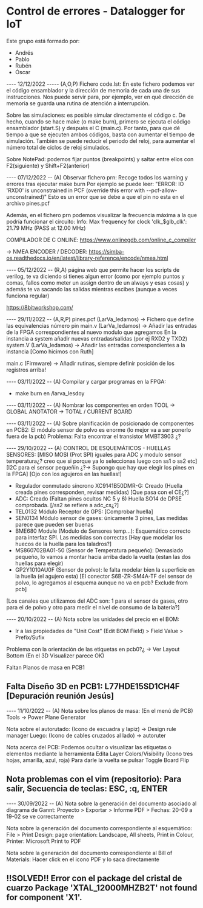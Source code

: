 # Control de errores - Datalogger for IoT
 
Este grupo está formado por: 
  - Andrés
  - Pablo
  - Rubén
  - Óscar


---- 12/12/2022 ----- (A,O,P)
Fichero code.lst:
En este fichero podemos ver el código ensamblador y la dirección de memoria de cada una de sus instrucciones.
Nos puede servir para, por ejemplo, ver en qué dirección de memoria se guarda una rutina de atención a interrupción.

Sobre las simulaciones: es posible simular directamente el código c. De hecho, cuando se hace make (o make burn), primero se ejecuta el código ensamblador (start.S) y después el C (main.c). Por tanto, para que dé tiempo a que se ejecuten ambos códigos, basta con aumentar el tiempo de simulación. También se puede reducir el periodo del reloj, para aumentar el número total de ciclos de reloj simulados.

Sobre NotePad: podemos fijar puntos (breakpoints) y saltar entre ellos con F2(siguiente) y Shift+F2(anterior)

---- 07/12/2022 -- (A)
Observar fichero prn: Recoge todos los warning y errores tras ejecutar make burn
Por ejemplo se puede leer:
"ERROR: IO 'RXD0' is unconstrained in PCF (override this error with --pcf-allow-unconstrained)"
Esto es un error que se debe a que el pin no esta en el archivo pines.pcf

Además, en el fichero prn podemos visualizar la frecuencia máxima a la que podría funcionar el circuito:
Info: Max frequency for clock 'clk_$glb_clk': 21.79 MHz (PASS at 12.00 MHz)

COMPILADOR DE C ONLINE:
https://www.onlinegdb.com/online_c_compiler

-> NMEA ENCODER / DECODER:
https://simba-os.readthedocs.io/en/latest/library-reference/encode/nmea.html


---- 05/12/2022 -- (R,A) 
página web que permite hacer los scripts de verilog, te va diciendo si tienes algun error 
(como por ejemplo puntos y comas, fallos como meter un assign dentro de un always y esas cosas)
y además te va sacando las salidas mientras escibes (aunque a veces funciona regular)

https://8bitworkshop.com/

---- 29/11/2022 -- (A,R,P) 
pines.pcf (LarVa_ledamos) -> Fichero que define las equivalencias número pin
main.v (LarVa_ledamos) -> Añadir las entradas de la FPGA correspondientes al nuevo modulo que agregamos
En la instancia a system añadir nuevas entradas/salidas (por ej RXD2 y TXD2)
system.V (LarVa_ledamos) -> Añadir las entradas correspondientes a la instancia [Como hicimos con Ruth]

main.c (Firmware) -> Añadir rutinas, siempre definir posición de los registros arriba!


---- 03/11/2022 -- (A) 
Compilar y cargar programas en la FPGA:
- make burn en /larva_lesdoy

---- 03/11/2022 -- (A) 
Nombrar los componentes en orden
TOOL -> GLOBAL ANOTATOR -> TOTAL / CURRENT BOARD

---- 03/11/2022 -- (A) 
Sobre planificación de posicionado de componentes en PCB2:
El módulo sensor de polvo es enorme (lo mejor va a ser ponerlo fuera de la pcb)
Problema: Falta encontrar el transistor MMBT3903 ¿?

---- 29/10/2022 -- (A) 
CONTROL DE ESQUEMÁTICOS - HUELLAS SENSORES:
[MISO MOSI (Prot SPI) iguales para ADC y modulo sensor temperatura¿? creo que si porque ya lo seleccionas luego con ss1 o ss2 etc]
[I2C para el sensor pequeñin ¿?-> Supongo que hay que elegir los pines en la FPGA]
[Ojo con los agujeros en las huellas!]
- Regulador conmutado síncrono XC9141B50DMR-G: Creado (Huella creada pines corresponden, revisar medidas) [Que pasa con el CE¿?]
- ADC: Creado (Faltan pines ocultos NC 5 y 6) Huella SO14 de DPSE comprobada. [/ss2 se refiere a adc_cs¿?]
- TEL0132 Módulo Receptor de GPS: [Comprobar huella]
- SEN0134 Módulo sensor de gases: únicamente 3 pines, Las medidas parece que pueden ser buenas
- BME680 Module (Modulo de Sensores temp...): Esquemático correcto para interfaz SPI. Las medidas son correctas [Hay que modelar los huecos de la huella para los taladros?]
- MS860702BA01-50 (Sensor de Temperatura pequeño): Demasiado pequeño, lo vamos a montar hacia arriba dado la vuelta (estan las dos huellas para elegir)
- GP2Y1010AU0F (Sensor de polvo): le falta modelar bien la superficie en la huella (el agujero esta) [El conector S6B-ZR-SM4A-TF del sensor de polvo, lo agregamos al esquema aunque no va en pcb? Exclude from pcb]

[Los canales que utilizamos del ADC son: 1 para el sensor de gases, otro para el de polvo y otro para medir el nivel de consumo de la batería?]




---- 20/10/2022 -- (A)
Nota sobre las unidades del precio en el BOM:
- Ir a las propiedades de "Unit Cost" (Edit BOM Field) > Field Value > Prefix/Sufix

Problema con la orientación de las etiquetas en pcb0?¿ -> Ver Layout Bottom (En el 3D Visualizer parece OK)

Faltan Planos de masa en PCB1

Falta Diseño 3D en PCB1: L77HDE15SD1CH4F [Depuración reunión Jesús]
-------

---- 11/10/2022 -- (A)
Nota sobre los planos de masa:
(En el menú de PCB) Tools -> Power Plane Generator

Nota sobre el autorutado:
(Icono de escuadra y lapiz) -> Design rule manager
Luego: (Icono de cables cruzados al lado) -> autoruter

Nota acerca del PCB:
Podemos ocultar o visualizar las etiquetas o elementos mediante la herramienta Edita Layer Colors/Visibility (Icono tres hojas, amarilla, azul, roja)
Para darle la vuelta se pulsar Toggle Board Flip

Nota problemas con el vim (repositorio):
Para salir, Secuencia de teclas: ESC, :q, ENTER
-------

---- 30/09/2022 -- (A)
Nota sobre la generación del documento asociado al diagrama de Gannt:
Proyecto > Exportar > Informe PDF > Fechas: 20-09 a 19-02 se ve correctamente

Nota sobre la generación del documento correspondiente al esquemático:
File > Print Design: page orientation: Landscape, All sheets, Print in Colour, Printer: Microsoft Print to PDF 

Nota sobre la generación del documento correspondiente al Bill of Materials:
Hacer click en el icono PDF y lo saca directamente

!!SOLVED!!
Error con el package del cristal de cuarzo
Package 'XTAL_12000MHZB2T' not found for component 'X1'.
-------